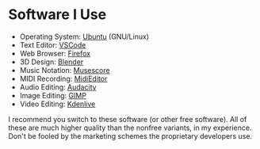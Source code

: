 # Software I Use

* Operating System: [Ubuntu](https://ubuntu.com) (GNU/Linux)
* Text Editor: [VSCode](https://code.visualstudio.com)
* Web Browser: [Firefox](https://www.mozilla.org/en-US/firefox/new)
* 3D Design: [Blender](https://blender.org)
* Music Notation: [Musescore](https://musescore.org)
* MIDI Recording: [MidiEditor](https://midieditor.org)
* Audio Editing: [Audacity](https://audacityteam.org)
* Image Editing: [GIMP](https://gimp.org)
* Video Editing: [Kdenlive](https://kdenlive.org)

I recommend you switch to these software (or other free software).
All of these are much higher quality than the nonfree variants, in my experience.
Don't be fooled by the marketing schemes the proprietary developers use.
